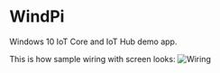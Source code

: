 # WindPi
Windows 10 IoT Core and IoT Hub demo app.

This is how sample wiring with screen looks:
![Wiring](https://raw.githubusercontent.com/davidvidmar/WindPi/master/media/TheRig.jpg "Wiring")
